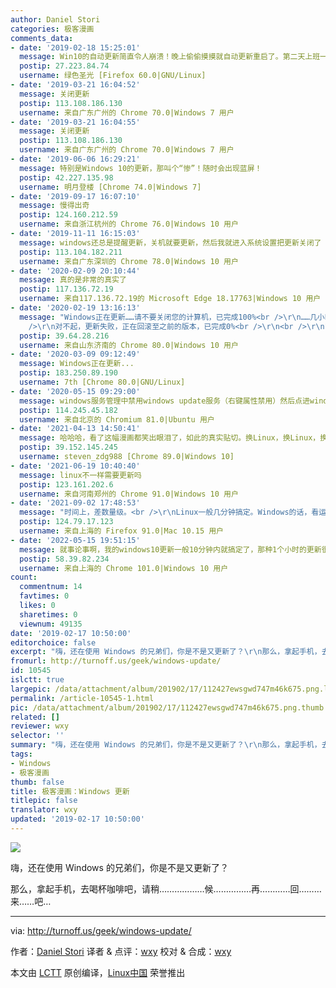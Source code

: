 ```yaml
---
author: Daniel Stori
categories: 极客漫画
comments_data:
- date: '2019-02-18 15:25:01'
  message: Win10的自动更新简直令人崩溃！晚上偷偷摸摸就自动更新重启了。第二天上班一看，悲剧啊！
  postip: 27.223.84.74
  username: 绿色圣光 [Firefox 60.0|GNU/Linux]
- date: '2019-03-21 16:04:52'
  message: 关闭更新
  postip: 113.108.186.130
  username: 来自广东广州的 Chrome 70.0|Windows 7 用户
- date: '2019-03-21 16:04:55'
  message: 关闭更新
  postip: 113.108.186.130
  username: 来自广东广州的 Chrome 70.0|Windows 7 用户
- date: '2019-06-06 16:29:21'
  message: 特别是Windows 10的更新，那叫个“惨”！随时会出现蓝屏！
  postip: 42.227.135.98
  username: 明月登楼 [Chrome 74.0|Windows 7]
- date: '2019-09-17 16:07:10'
  message: 慢得出奇
  postip: 124.160.212.59
  username: 来自浙江杭州的 Chrome 76.0|Windows 10 用户
- date: '2019-11-11 16:15:03'
  message: windows还总是提醒更新，关机就要更新，然后我就进入系统设置把更新关闭了
  postip: 113.104.182.211
  username: 来自广东深圳的 Chrome 78.0|Windows 10 用户
- date: '2020-02-09 20:10:44'
  message: 真的是非常的真实了
  postip: 117.136.72.19
  username: 来自117.136.72.19的 Microsoft Edge 18.17763|Windows 10 用户
- date: '2020-02-19 13:16:13'
  message: "Windows正在更新……请不要关闭您的计算机，已完成100%<br />\r\n……几小时过去了……<br />\r\nWindows正在更新……请不要关闭您的计算机，已完成100%<br
    />\r\n对不起，更新失败，正在回滚至之前的版本，已完成0%<br />\r\n<br />\r\n????????????"
  postip: 39.64.28.216
  username: 来自山东济南的 Chrome 80.0|Windows 10 用户
- date: '2020-03-09 09:12:49'
  message: Windows正在更新...
  postip: 183.250.89.190
  username: 7th [Chrome 80.0|GNU/Linux]
- date: '2020-05-15 09:29:00'
  message: windows服务管理中禁用windows update服务（右键属性禁用）然后点进windows更新，提示，您的组织已关闭自动更新，yeah！
  postip: 114.245.45.182
  username: 来自北京的 Chromium 81.0|Ubuntu 用户
- date: '2021-04-13 14:50:41'
  message: 哈哈哈，看了这幅漫画都笑出眼泪了，如此的真实贴切。换Linux，换Linux，换Linux；强烈建议换Ubuntu，Fedora。
  postip: 39.152.145.245
  username: steven_zdg988 [Chrome 89.0|Windows 10]
- date: '2021-06-19 10:40:40'
  message: linux不一样需要更新吗
  postip: 123.161.202.6
  username: 来自河南郑州的 Chrome 91.0|Windows 10 用户
- date: '2021-09-02 17:48:53'
  message: "时间上，差数量级。<br />\r\nLinux一般几分钟搞定。Windows的话，看运气吧。"
  postip: 124.79.17.123
  username: 来自上海的 Firefox 91.0|Mac 10.15 用户
- date: '2022-05-15 19:51:15'
  message: 就事论事啊，我的windows10更新一般10分钟内就搞定了，那种1个小时的更新很难遇到一次；
  postip: 58.39.82.234
  username: 来自上海的 Chrome 101.0|Windows 10 用户
count:
  commentnum: 14
  favtimes: 0
  likes: 0
  sharetimes: 0
  viewnum: 49135
date: '2019-02-17 10:50:00'
editorchoice: false
excerpt: "嗨，还在使用 Windows 的兄弟们，你是不是又更新了？\r\n那么，拿起手机，去喝杯咖啡吧，请稍………………候……………再…………回………来……吧…"
fromurl: http://turnoff.us/geek/windows-update/
id: 10545
islctt: true
largepic: /data/attachment/album/201902/17/112427ewsgwd747m46k675.png.large.jpg
permalink: /article-10545-1.html
pic: /data/attachment/album/201902/17/112427ewsgwd747m46k675.png.thumb.jpg
related: []
reviewer: wxy
selector: ''
summary: "嗨，还在使用 Windows 的兄弟们，你是不是又更新了？\r\n那么，拿起手机，去喝杯咖啡吧，请稍………………候……………再…………回………来……吧…"
tags:
- Windows
- 极客漫画
thumb: false
title: 极客漫画：Windows 更新
titlepic: false
translator: wxy
updated: '2019-02-17 10:50:00'
---
```


![](/data/attachment/album/201902/17/112427ewsgwd747m46k675.png)


嗨，还在使用 Windows 的兄弟们，你是不是又更新了？


那么，拿起手机，去喝杯咖啡吧，请稍………………候……………再…………回………来……吧…




---


via: <http://turnoff.us/geek/windows-update/>


作者：[Daniel Stori](http://turnoff.us/about/) 译者 & 点评：[wxy](https://github.com/wxy) 校对 & 合成：[wxy](https://github.com/wxy)


本文由 [LCTT](https://github.com/LCTT/TranslateProject) 原创编译，[Linux中国](https://linux.cn/) 荣誉推出